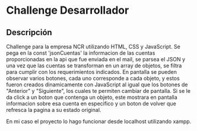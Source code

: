# Challenge Desarrollador

## Descripción
Challenge para la empresa NCR utilizando HTML, CSS y JavaScript. Se pega en la const 'jsonCuentas' la informacion de las cuentas proporcionadas en la api que fue enviada en el mail, se parsea el JSON y una vez que las cuentas se transforman en un array de objetos, se filtra para cumplir con los requerimientos indicados. En pantalla se pueden observar varios botones, cada uno corresponde a cada objeto, y estos fueron creados dinamicamente con JavaScript al igual que los botones de "Anterior" y "Siguiente", los cuales te permiten cambiar de pantalla. Si se le da click a un boton que contenga un objeto, este mostrara en pantalla informacion sobre esa cuenta en especifico y un boton de volver que refresca la pagina a su estado original.

En mi caso el proyecto lo hago funcionar desde localhost utilizando xampp.